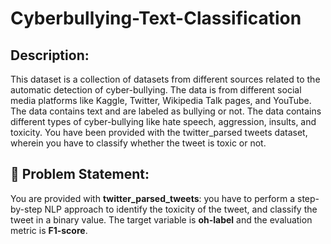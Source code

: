 # Cyberbullying-Text-Classification

## Description:
 This dataset is a collection of datasets from different sources related to the automatic detection of cyber-bullying. The data is from different social media platforms like Kaggle, Twitter, Wikipedia Talk pages, and YouTube. The data contains text and are labeled as bullying or not. The data contains different types of cyber-bullying like hate speech, aggression, insults, and toxicity. You have been provided with the twitter_parsed tweets dataset, wherein you have to classify whether the tweet is toxic or not.


## 🧭 **Problem Statement:** 
You are provided with **twitter_parsed_tweets**: you have to perform a step-by-step NLP approach to identify the toxicity of the tweet, and classify the tweet in a binary value. 
The target variable is **oh-label** and the evaluation metric is **F1-score**.
